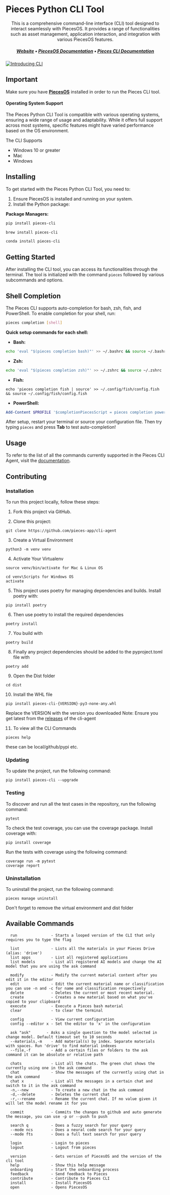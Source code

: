 # Pieces Python CLI Tool

<p align="center"> This is a comprehensive command-line interface (CLI) tool designed to interact seamlessly with PiecesOS. It provides a range of functionalities such as asset management, application interaction, and integration with various PiecesOS features.

</p>
  
##### <p align="center"> [Website](https://pieces.app/) • [PiecesOS Documentation](https://docs.pieces.app/) • [Pieces CLI Documentation](https://docs.pieces.app/extensions-plugins/cli)

</p>

[![Introducing CLI](https://img.youtube.com/vi/kAgwHMxWY8c/0.jpg)](https://www.youtube.com/watch?v=kAgwHMxWY8c)

## Important

Make sure you have [**PiecesOS**](https://docs.pieces.app/products/meet-pieces/fundamentals) installed in order to run the Pieces CLI tool.

#### Operating System Support

The Pieces Python CLI Tool is compatible with various operating systems, ensuring a wide range of usage and adaptability. While it offers full support across most systems, specific features might have varied performance based on the OS environment.

The CLI Supports

- Windows 10 or greater
- Mac
- Windows

## Installing

To get started with the Pieces Python CLI Tool, you need to:

1. Ensure PiecesOS is installed and running on your system.
2. Install the Python package:

  <!--  **Installer Script (Recommended):** -->
  <!---->
  <!--  > **Requirements:** Python 3.11 or higher is required for the installation scripts. -->
  <!---->
  <!--  ```bash -->
  <!--   # macOS/Linux (Bash) -->
  <!--   sh <(curl -fsSL https://raw.githubusercontent.com/pieces-app/cli-agent/main/install_pieces_cli.sh) -->
  <!-- ``` -->
  <!---->
  <!--    ```fish -->
  <!--  # macOS/Linux (Fish) -->
  <!--  sh (curl -fsSL https://raw.githubusercontent.com/pieces-app/cli-agent/main/install_pieces_cli.sh | psub) -->
  <!--  ``` -->
  <!---->
  <!--  ```powershell -->
  <!--  # Windows (PowerShell) -->
  <!--  irm https://raw.githubusercontent.com/pieces-app/cli-agent/main/install_pieces_cli.ps1 | iex -->
  <!--  ``` -->

   **Package Managers:**

   ```bash
   pip install pieces-cli
   ```

   ```bash
   brew install pieces-cli
   ```

   ```bash
   conda install pieces-cli
   ```

## Getting Started

After installing the CLI tool, you can access its functionalities through the terminal. The tool is initialized with the command `pieces` followed by various subcommands and options.

## Shell Completion

The Pieces CLI supports auto-completion for bash, zsh, fish, and PowerShell. To enable completion for your shell, run:

```bash
pieces completion [shell]
```

**Quick setup commands for each shell:**

- **Bash:**

```bash
echo 'eval "$(pieces completion bash)"' >> ~/.bashrc && source ~/.bashrc
```

- **Zsh:**

```zsh
echo 'eval "$(pieces completion zsh)"' >> ~/.zshrc && source ~/.zshrc
```

- **Fish:**

```fish
echo 'pieces completion fish | source' >> ~/.config/fish/config.fish && source ~/.config/fish/config.fish
```

- **PowerShell:**

```powershell
Add-Content $PROFILE '$completionPiecesScript = pieces completion powershell | Out-String; Invoke-Expression $completionPiecesScript'; . $PROFILE
```

After setup, restart your terminal or source your configuration file. Then try typing `pieces` and press **Tab** to test auto-completion!

## Usage

To refer to the list of all the commands currently supported in the Pieces CLI Agent, visit the [documentation](https://docs.pieces.app/extensions-plugins/cli/commands).

## Contributing

### Installation

To run this project locally, follow these steps:

1. Fork this project via GitHub.

2. Clone this project:

```shell
git clone https://github.com/pieces-app/cli-agent
```

3. Create a Virtual Environment

```shell
python3 -m venv venv
```

4. Activate Your Virtualenv

```shell
source venv/bin/activate for Mac & Linux OS

cd venv\Scripts for Windows OS
activate
```

5. This project uses poetry for managing dependencies and builds. Install poetry with:

```shell
pip install poetry
```

6. Then use poetry to install the required dependencies

```shell
poetry install
```

7. You build with

```shell
poetry build
```

8. Finally any project dependencies should be added to the pyproject.toml file with

```shell
poetry add
```

9. Open the Dist folder

```shell
cd dist
```

10. Install the WHL file

```shell
pip install pieces-cli-{VERSION}-py3-none-any.whl
```

Replace the VERSION with the version you downloaded
Note: Ensure you get latest from the [releases](https://github.com/pieces-app/cli-agent/releases) of the cli-agent

11. To view all the CLI Commands

```shell
pieces help
```

these can be local/github/pypi etc.

### Updating

To update the project, run the following command:

```shell
pip install pieces-cli --upgrade
```

### Testing

To discover and run all the test cases in the repository, run the following command:

```shell
pytest
```

To check the test coverage, you can use the coverage package. Install coverage with:

```shell
pip install coverage
```

Run the tests with coverage using the following command:

```shell
coverage run -m pytest
coverage report
```

### Uninstallation

To uninstall the project, run the following command:

```shell
pieces manage uninstall
```

Don't forget to remove the virtual environment and dist folder

## Available Commands

```
  run               - Starts a looped version of the CLI that only requires you to type the flag

  list              - Lists all the materials in your Pieces Drive (alias: 'drive')
  list apps         - List all registered applications
  list models       - List all registered AI models and change the AI model that you are using the ask command

  modify            - Modify the current material content after you edit it in the editor
  edit              - Edit the current material name or classification you can use -n and -c for name and classification respectively
  delete            - Deletes the current or most recent material.
  create            - Creates a new material based on what you've copied to your clipboard
  execute           - Execute a Pieces bash material
  clear             - to clear the terminal

  config            - View current configuration
  config --editor x - Set the editor to 'x' in the configuration

  ask "ask"       - Asks a single question to the model selected in change model. Default timeout set to 10 seconds
  --materials,-m    - Add material(s) by index. Separate materials with spaces. Run 'drive' to find material indexes
  --file,-f         - Add a certain files or folders to the ask command it can be absolute or relative path

  chats             - List all the chats. The green chat shows the currently using one in the ask command
  chat              - Show the messages of the currently using chat in the ask command
  chat x            - List all the messages in a certain chat and switch to it in the ask command
  -n,--new          - To create a new chat in the ask command
  -d,--delete       - Deletes the current chat
  -r,--rename       - Rename the current chat. If no value given it will let the model rename it for you

  commit            - Commits the changes to github and auto generate the message, you can use -p or --push to push

  search q          - Does a fuzzy search for your query
  --mode ncs        - Does a neural code search for your query
  --mode fts        - Does a full text search for your query

  login             - Login to pieces
  logout            - Logout from pieces

  version           - Gets version of PiecesOS and the version of the cli tool
  help              - Show this help message
  onboarding        - Start the onboarding process
  feedback          - Send feedback to Pieces
  contribute        - Contribute to Pieces CLI
  install           - Install PiecesOS
  open              - Opens PiecesOS
```
